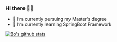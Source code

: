 ### Hi there 👋🏼
- 🥳 I’m currently pursuing my Master's degree
- 🌱 I’m currently learning SpringBoot Framework

[![Bo's github stats](https://github-readme-stats.vercel.app/api?username=vnborx&theme=vue)](https://github.com/vnborx)

<!--
**vnborx/vnborx** is a ✨ _special_ ✨ repository because its `README.md` (this file) appears on your GitHub profile.

Here are some ideas to get you started:

- 🔭 I’m currently working on ...
- 🌱 I’m currently learning ...
- 👯 I’m looking to collaborate on ...
- 🤔 I’m looking for help with ...
- 💬 Ask me about ...
- 📫 How to reach me: ...
- 😄 Pronouns: ...
- ⚡ Fun fact: ...
-->

